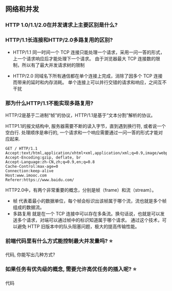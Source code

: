 ## 网络和并发

### HTTP 1.0/1.1/2.0在并发请求上主要区别是什么?

### HTTP/1.1长连接和HTTP/2.0多路复用的区别?

- HTTP/1.1
  同一时间一个 TCP 连接只能处理一个请求，采用一问一答的形式，上一个请求响应后才能处理下一个请求。
  由于浏览器最大 TCP 连接数的限制，所以有了最大并发请求树的限制

- HTTP/2.0
  同域名下所有通信都在单个连接上完成，消除了因多个 TCP 连接而带来的延时和内存消耗。
  单个连接上可以并行交错的请求和响应，之间互不干扰

### 那为什么HTTP/1.1不能实现多路复用?

HTTP/2是基于二进制“帧”的协议，HTTP/1.1是基于“文本分割”解析的协议。

HTTP1.1的报文结构中, 服务器需要不断的读入字节，直到遇到换行符, 或者说一个空白行. 处理顺序是串行的, 一个请求和一个响应需要通过一问一答的形式才能对应起来.

```
GET / HTTP/1.1
Accept:text/html,application/xhtml+xml,application/xml;q=0.9,image/webp,image/apng,*/*;q=0.8
Accept-Encoding:gzip, deflate, br
Accept-Language:zh-CN,zh;q=0.9,en;q=0.8
Cache-Control:max-age=0
Connection:keep-alive
Host:www.imooc.com
Referer:https://www.baidu.com/
```

HTTP2.0中，有两个非常重要的概念，分别是帧（frame）和流（stream）。
- 帧
  代表着最小的数据单位，每个帧会标识出该帧属于哪个流，流也就是多个帧组成的数据流。
- 多路复用
  就是在一个 TCP 连接中可以存在多条流。换句话说，也就是可以发送多个请求，对端可以通过帧中的标识知道属于哪个请求。
  通过这个技术，可以避免 HTTP 旧版本中的队头阻塞问题，极大的提高传输性能。

### 前端代码里有什么方式能控制最大并发量吗? ⭐

代码, 你能写出几种方式?

### 如果任务有优先级的概念, 需要允许高优任务的插入呢? ⭐

代码